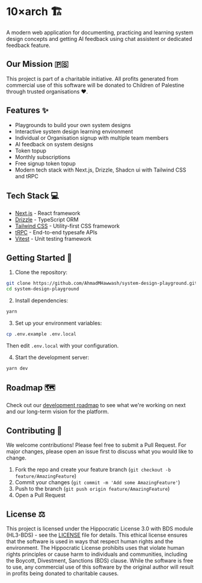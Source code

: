 # 10×arch 🏗️

A modern web application for documenting, practicing and learning system design concepts and getting AI feedback using chat assistent or dedicated feedback feature.

## Our Mission 🇵🇸

This project is part of a charitable initiative. All profits generated from commercial use of this software will be donated to Children of Palestine through trusted organisations ❤️.

## Features ✨

- Playgrounds to build your own system designs
- Interactive system design learning environment
- Individual or Organisation signup with multiple team members
- AI feedback on system designs
- Token topup
- Monthly subscriptions
- Free signup token topup
- Modern tech stack with Next.js, Drizzle, Shadcn ui with Tailwind CSS and tRPC

## Tech Stack 💻

- [Next.js](https://nextjs.org) - React framework
- [Drizzle](https://orm.drizzle.team) - TypeScript ORM
- [Tailwind CSS](https://tailwindcss.com) - Utility-first CSS framework
- [tRPC](https://trpc.io) - End-to-end typesafe APIs
- [Vitest](https://vitest.dev) - Unit testing framework

## Getting Started 🚀

1. Clone the repository:

```bash
git clone https://github.com/AhmadMHawwash/system-design-playground.git
cd system-design-playground
```

2. Install dependencies:

```bash
yarn
```

3. Set up your environment variables:

```bash
cp .env.example .env.local
```

Then edit `.env.local` with your configuration.

4. Start the development server:

```bash
yarn dev
```

## Roadmap 🗺️

Check out our [development roadmap](ROADMAP.md) to see what we're working on next and our long-term vision for the platform.

## Contributing 🤝

We welcome contributions! Please feel free to submit a Pull Request. For major changes, please open an issue first to discuss what you would like to change.

1. Fork the repo and create your feature branch (`git checkout -b feature/AmazingFeature`)
2. Commit your changes (`git commit -m 'Add some AmazingFeature'`)
3. Push to the branch (`git push origin feature/AmazingFeature`)
4. Open a Pull Request

## License ⚖️

This project is licensed under the Hippocratic License 3.0 with BDS module (HL3-BDS) - see the [LICENSE](LICENSE) file for details. This ethical license ensures that the software is used in ways that respect human rights and the environment. The Hippocratic License prohibits uses that violate human rights principles or cause harm to individuals and communities, including the Boycott, Divestment, Sanctions (BDS) clause. While the software is free to use, any commercial use of this software by the original author will result in profits being donated to charitable causes.
